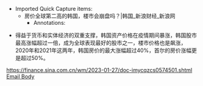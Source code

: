 - Imported Quick Capture items:
    - 房价全球第二高的韩国，楼市会崩盘吗？|韩国_新浪财经_新浪网
        - Annotations:

* 得益于货币和实体经济的双重支撑，韩国资产价格在疫情期间暴涨，韩国股市最高涨幅超过一倍，成为全球表现最好的股市之一，楼市价格也是飙涨，2020年和2021年这两年，韩国房价的最大涨幅超过40%，首尔的房价涨幅更是超过50%。


https://finance.sina.com.cn/wm/2023-01-27/doc-imycqzcs0574501.shtml [Email Body](https://files.todoist.com/dbTmm14VkfvM31hSqNZeHfbxBcOzX6B4hRIj27butv3jGwLOUDgKhy0Uy9afh2eL/by/21878347/as/file.html)
